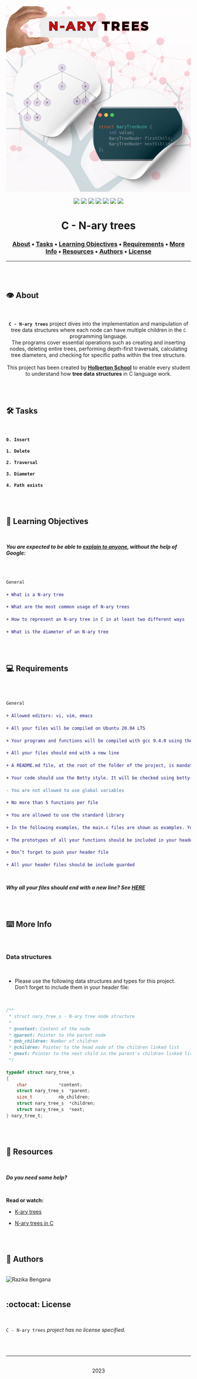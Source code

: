 <div align="center">
<br>

![N-ary_trees.png](README-image/n-ary_trees.png)

</div>


<p align="center">
<img src="https://img.shields.io/badge/-C-yellow">
<img src="https://img.shields.io/badge/-Linux-lightgrey">
<img src="https://img.shields.io/badge/-WSL-brown">
<img src="https://img.shields.io/badge/-Ubuntu%2020.04.4%20LTS-orange">
<img src="https://img.shields.io/badge/-JetBrains-blue">
<img src="https://img.shields.io/badge/-Holberton%20School-red">
<img src="https://img.shields.io/badge/License-not%20specified-brightgreen">
</p>


<h1 align="center"> C - N-ary trees </h1>


<h3 align="center">
<a href="https://github.com/RazikaBengana/holbertonschool-system_algorithms/tree/main/nary_trees#eye-about">About</a> •
<a href="https://github.com/RazikaBengana/holbertonschool-system_algorithms/tree/main/nary_trees#hammer_and_wrench-tasks">Tasks</a> •
<a href="https://github.com/RazikaBengana/holbertonschool-system_algorithms/tree/main/nary_trees#memo-learning-objectives">Learning Objectives</a> •
<a href="https://github.com/RazikaBengana/holbertonschool-system_algorithms/tree/main/nary_trees#computer-requirements">Requirements</a> •
<a href="https://github.com/RazikaBengana/holbertonschool-system_algorithms/tree/main/nary_trees#keyboard-more-info">More Info</a> •
<a href="https://github.com/RazikaBengana/holbertonschool-system_algorithms/tree/main/nary_trees#mag_right-resources">Resources</a> •
<a href="https://github.com/RazikaBengana/holbertonschool-system_algorithms/tree/main/nary_trees#bust_in_silhouette-authors">Authors</a> •
<a href="https://github.com/RazikaBengana/holbertonschool-system_algorithms/tree/main/nary_trees#octocat-license">License</a>
</h3>

---

<!-- ------------------------------------------------------------------------------------------------- -->

<br>
<br>

## :eye: About

<br>

<div align="center">

**`C - N-ary trees`** project dives into the implementation and manipulation of tree data structures where each node can have multiple children in the `C` programming language.
<br>
The programs cover essential operations such as creating and inserting nodes, deleting entire trees, performing depth-first traversals, calculating tree diameters, and checking for specific paths within the tree structure.
<br>
<br>
This project has been created by **[Holberton School](https://www.holbertonschool.com/about-holberton)** to enable every student to understand how **tree data structures** in C language work.

</div>

<br>
<br>

<!-- ------------------------------------------------------------------------------------------------- -->

## :hammer_and_wrench: Tasks

<br>

**`0. Insert`**

**`1. Delete`**

**`2. Traversal`**

**`3. Diameter`**

**`4. Path exists`**

<br>
<br>

<!-- ------------------------------------------------------------------------------------------------- -->

## :memo: Learning Objectives

<br>

**_You are expected to be able to [explain to anyone](https://fs.blog/feynman-learning-technique/), without the help of Google:_**

<br>

```diff

General

+ What is a N-ary tree

+ What are the most common usage of N-ary trees

+ How to represent an N-ary tree in C in at least two different ways

+ What is the diameter of an N-ary tree

```

<br>
<br>

<!-- ------------------------------------------------------------------------------------------------- -->

## :computer: Requirements

<br>

```diff

General

+ Allowed editors: vi, vim, emacs

+ All your files will be compiled on Ubuntu 20.04 LTS

+ Your programs and functions will be compiled with gcc 9.4.0 using the flags -Wall -Werror -Wextra and -pedantic

+ All your files should end with a new line

+ A README.md file, at the root of the folder of the project, is mandatory

+ Your code should use the Betty style. It will be checked using betty-style.pl and betty-doc.pl

- You are not allowed to use global variables

+ No more than 5 functions per file

+ You are allowed to use the standard library

+ In the following examples, the main.c files are shown as examples. You can use them to test your functions, but you don’t have to push them to your repo (if you do we won’t take them into account). We will use our own main.c files at compilation. Our main.c files might be different from the one shown in the examples

+ The prototypes of all your functions should be included in your header file called nary_trees.h

+ Don’t forget to push your header file

+ All your header files should be include guarded

```

<br>

**_Why all your files should end with a new line? See [HERE](https://unix.stackexchange.com/questions/18743/whats-the-point-in-adding-a-new-line-to-the-end-of-a-file/18789)_**

<br>
<br>

<!-- ------------------------------------------------------------------------------------------------- -->

## :keyboard: More Info

<br>

### Data structures

<br>

- Please use the following data structures and types for this project. <br>
  Don’t forget to include them in your header file:

<br>

```c
/**
 * struct nary_tree_s - N-ary tree node structure
 *
 * @content: Content of the node
 * @parent: Pointer to the parent node
 * @nb_children: Number of children
 * @children: Pointer to the head node of the children linked list
 * @next: Pointer to the next child in the parent's children linked list
 */

typedef struct nary_tree_s
{
    char            *content;
    struct nary_tree_s  *parent;
    size_t          nb_children;
    struct nary_tree_s  *children;
    struct nary_tree_s  *next;
} nary_tree_t;
```

<br>
<br>

<!-- ------------------------------------------------------------------------------------------------- -->

## :mag_right: Resources

<br>

**_Do you need some help?_**

<br>

**Read or watch:**

* [K-ary trees](https://en.wikipedia.org/wiki/K-ary_tree)

* [N-ary trees in C](https://blog.mozilla.org/nnethercote/2012/03/07/n-ary-trees-in-c/)

<br>
<br>

<!-- ------------------------------------------------------------------------------------------------- -->

## :bust_in_silhouette: Authors

<br>

<img src="https://img.shields.io/badge/Razika%20Bengana-darkblue" alt="Razika Bengana" width="120">

<br>
<br>

<!-- ------------------------------------------------------------------------------------------------- -->

## :octocat: License

<br>

```C - N-ary trees``` _project has no license specified._

<br>
<br>

---

<p align="center"><br>2023</p>